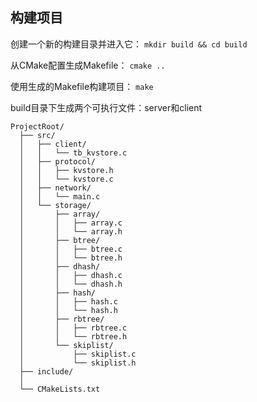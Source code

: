 ## 构建项目
创建一个新的构建目录并进入它：
``mkdir build && cd build``

从CMake配置生成Makefile：
``cmake ..``

使用生成的Makefile构建项目：
``make``

build目录下生成两个可执行文件：server和client

```
ProjectRoot/
  ├── src/
  │   ├── client/
  │   │   └── tb_kvstore.c
  │   ├── protocol/
  │   │   ├── kvstore.h
  │   │   └── kvstore.c
  │   ├── network/
  │   │   └── main.c
  │   └── storage/
  │       ├── array/
  │       │   ├── array.c
  │       │   └── array.h
  │       ├── btree/
  │       │   ├── btree.c
  │       │   └── btree.h
  │       ├── dhash/
  │       │   ├── dhash.c
  │       │   └── dhash.h
  │       ├── hash/
  │       │   ├── hash.c
  │       │   └── hash.h
  │       ├── rbtree/
  │       │   ├── rbtree.c
  │       │   └── rbtree.h
  │       └── skiplist/
  │           ├── skiplist.c
  │           └── skiplist.h
  ├── include/
  │   
  └── CMakeLists.txt

```
